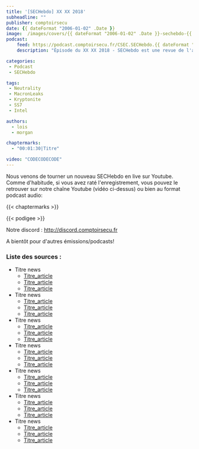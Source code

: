 ```yaml
---
title: '[SECHebdo] XX XX 2018'
subheadline: ""
publisher: comptoirsecu
date: {{ dateFormat "2006-01-02" .Date }}
image:  /images/covers/{{ dateFormat "2006-01-02" .Date }}-sechebdo-{{ dateFormat "2006-01-02" .Date }}-vignette.jpg
podcast:
    feed: https://podcast.comptoirsecu.fr/CSEC.SECHebdo.{{ dateFormat "2006-01-02" .Date }}.mp3
    description: "Épisode du XX XX 2018 - SECHebdo est une revue de l'actualité cybersécurité réalisée en live sur Youtube, généralement le mardi soir."

categories:
 - Podcast
 - SECHebdo

tags:
 - Neutrality
 - MacronLeaks
 - Kryptonite
 - SS7
 - Intel

authors:
  - lois
  - morgan

chaptermarks:
  - "00:01:30|Titre"

video: "CODECODECODE"
---
```


Nous venons de tourner un nouveau SECHebdo en live sur Youtube. Comme d'habitude, si vous avez raté l'enregistrement, vous pouvez le retrouver sur notre chaîne Youtube (vidéo ci-dessus) ou bien au format podcast audio:

{{< chaptermarks >}}

{{< podigee >}}

Notre discord : <http://discord.comptoirsecu.fr>

A bientôt pour d'autres émissions/podcasts!

### Liste des sources :

* Titre news
    * [Titre_article](lien_article)
    * [Titre_article](lien_article)
    * [Titre_article](lien_article)
* Titre news
    * [Titre_article](lien_article)
    * [Titre_article](lien_article)
    * [Titre_article](lien_article)
* Titre news
    * [Titre_article](lien_article)
    * [Titre_article](lien_article)
    * [Titre_article](lien_article)
* Titre news
    * [Titre_article](lien_article)
    * [Titre_article](lien_article)
    * [Titre_article](lien_article)
* Titre news
    * [Titre_article](lien_article)
    * [Titre_article](lien_article)
    * [Titre_article](lien_article)
* Titre news
    * [Titre_article](lien_article)
    * [Titre_article](lien_article)
    * [Titre_article](lien_article)
* Titre news
    * [Titre_article](lien_article)
    * [Titre_article](lien_article)
    * [Titre_article](lien_article)
